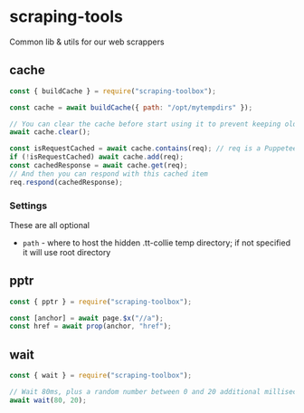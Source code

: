 # scraping-tools
Common lib &amp; utils for our web scrappers

## cache

```javascript
const { buildCache } = require("scraping-toolbox");

const cache = await buildCache({ path: "/opt/mytempdirs" });

// You can clear the cache before start using it to prevent keeping old content
await cache.clear();

const isRequestCached = await cache.contains(req); // req is a Puppeteer HTTPRequest object
if (!isRequestCached) await cache.add(req);
const cachedResponse = await cache.get(req);
// And then you can respond with this cached item
req.respond(cachedResponse);
```

### Settings

These are all optional

- ```path``` - where to host the hidden .tt-collie temp directory; if not specified it will use root directory

## pptr

```javascript
const { pptr } = require("scraping-toolbox");

const [anchor] = await page.$x("//a");
const href = await prop(anchor, "href");
```

## wait

```javascript
const { wait } = require("scraping-toolbox");

// Wait 80ms, plus a random number between 0 and 20 additional milliseconds
await wait(80, 20); 
```
